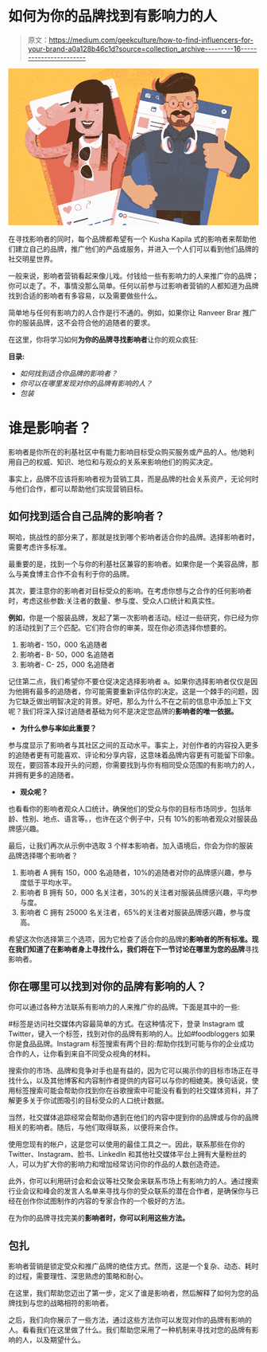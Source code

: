 # 如何为你的品牌找到有影响力的人

> 原文：<https://medium.com/geekculture/how-to-find-influencers-for-your-brand-a0a128b46c1d?source=collection_archive---------16----------------------->

![](img/d2823c4d0c4ff39ffe9fe5a4e066756d.png)

在寻找影响者的同时，每个品牌都希望有一个 Kusha Kapila 式的影响者来帮助他们建立自己的品牌，推广他们的产品或服务，并进入一个人们可以看到他们品牌的社交明星世界。

一般来说，影响者营销看起来像儿戏。付钱给一些有影响力的人来推广你的品牌；你可以走了。不，事情没那么简单。任何以前参与过影响者营销的人都知道为品牌找到合适的影响者有多容易，以及需要做些什么。

简单地与任何有影响力的人合作是行不通的。例如，如果你让 Ranveer Brar 推广你的服装品牌，这不会符合他的追随者的要求。

在这里，你将学习如何**为你的品牌寻找影响者**让你的观众疯狂:

**目录:**

*   *如何找到适合你品牌的影响者？*
*   *你可以在哪里发现对你的品牌有影响的人？*
*   *包装*

# 谁是影响者？

影响者是你所在的利基社区中有能力影响目标受众购买服务或产品的人。他/她利用自己的权威、知识、地位和与观众的关系来影响他们的购买决定。

事实上，品牌不应该将影响者视为营销工具，而是品牌的社会关系资产，无论何时与他们合作，都可以帮助他们实现营销目标。

## 如何找到适合自己品牌的影响者？

啊哈，挑战性的部分来了，那就是找到哪个影响者适合你的品牌。选择影响者时，需要考虑许多标准。

最重要的是，找到一个与你的利基社区兼容的影响者。如果你是一个美容品牌，那么与美食博主合作不会有利于你的品牌。

其次，要注意你的影响者对目标受众的影响。在考虑你想与之合作的任何影响者时，考虑这些参数:关注者的数量、参与度、受众人口统计和真实性。

**例如**，你是一个服装品牌，发起了第一次影响者活动。经过一些研究，你已经为你的活动找到了三个匹配。它们符合你的审美，现在你必须选择你想要的。

1.  影响者- 150，000 名追随者
2.  影响者- B- 50，000 名追随者
3.  影响者- C- 25，000 名追随者

记住第二点，我们希望你不要仓促决定选择影响者 a。如果你选择影响者仅仅是因为他拥有最多的追随者，你可能需要重新评估你的决定。这是一个棘手的问题，因为它缺乏做出明智决定的背景。好吧，那么为什么不在之前的信息中添加上下文呢？我们将深入探讨追随者基础为何不是决定您品牌的**影响者的唯一依据。**

*   **为什么参与率如此重要？**

参与度显示了影响者与其社区之间的互动水平。事实上，对创作者的内容投入更多的追随者更有可能喜欢、评论和分享内容，这意味着品牌内容更有可能留下印象。现在，要回答本段开头的问题，你需要找到与你有相同受众范围的有影响力的人，并拥有更多的追随者。

*   **观众呢？**

也看看你的影响者观众人口统计。确保他们的受众与你的目标市场同步。包括年龄、性别、地点、语言等。，也许在这个例子中，只有 10%的影响者观众对服装品牌感兴趣。

最后，让我们再次从示例中选取 3 个样本影响者。加入语境后，你会为你的服装品牌选择哪个影响者？

1.  影响者 A 拥有 150，000 名追随者，10%的追随者对你的品牌感兴趣，参与度低于平均水平。
2.  影响者 B 拥有 50，000 名关注者，30%的关注者对服装品牌感兴趣，平均参与度。
3.  影响者 C 拥有 25000 名关注者，65%的关注者对服装品牌感兴趣，参与度高。

希望这次你选择第三个选项，因为它检查了适合你的品牌的**影响者的所有标准。现在我们知道了在影响者身上寻找什么，我们将在下一节讨论在哪里为您的品牌**寻找影响者。

## 你在哪里可以找到对你的品牌有影响的人？

你可以通过各种方法联系有影响力的人来推广你的品牌。下面是其中的一些:

#标签是访问社交媒体内容最简单的方式。在这种情况下，登录 Instagram 或 Twitter，键入一个标签，找到对你的品牌有影响的人。比如#foodbloggers 如果你是食品品牌。Instagram 标签搜索有两个目的:帮助你找到可能与你的企业成功合作的人，让你看到来自不同受众视角的材料。

搜索你的市场、品牌和竞争对手也是有益的，因为它可以揭示你的目标市场正在寻找什么，以及其他博客和内容制作者提供的内容可以与你的相媲美。换句话说，使用标签搜索可能会帮助你找到你在谷歌搜索中可能没有看到的社交媒体资料，并了解更多关于你试图吸引的目标受众的人口统计数据。

当然，社交媒体追踪经常会帮助你遇到在他们的内容中提到你的品牌或与你的品牌相关的影响者。随后，与他们取得联系，以便将来合作。

使用您现有的帐户，这是您可以使用的最佳工具之一。因此，联系那些在你的 Twitter、Instagram、脸书、LinkedIn 和其他社交媒体平台上拥有大量粉丝的人，可以为扩大你的影响力和增加经常访问你的作品的人数创造奇迹。

此外，你可以利用研讨会和会议等社交聚会来联系市场上有影响力的人。通过搜索行业会议和峰会的发言人名单来寻找与你的受众联系的潜在合作者，是确保你与已经在创作你试图制作的内容的专家合作的一个极好的方法。

在为你的品牌寻找完美的**影响者时，你可以利用这些方法。**

## 包扎

影响者营销是锁定受众和推广品牌的绝佳方式。然而，这是一个复杂、动态、耗时的过程，需要理性、深思熟虑的策略和耐心。

在这里，我们帮助您迈出了第一步，定义了谁是影响者，然后解释了如何为您的品牌找到与您的战略相符的影响者。

之后，我们向你展示了一些方法，通过这些方法你可以发现对你的品牌有影响的人。看看我们在这里做了什么。我们帮助您采用了一种机制来寻找对您的品牌有影响的人，以及期望什么。